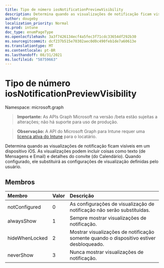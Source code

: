 ```yaml
---
title: Tipo de número iosNotificationPreviewVisibility
description: Determina quando as visualizações de notificação ficam visíveis em um dispositivo iOS. As visualizações podem incluir coisas como texto (de Mensagens e Email) e detalhes do convite (do Calendário). Quando configurado, ele substituirá as configurações de visualização definidas pelo usuário.
author: dougeby
localization_priority: Normal
ms.prod: intune
doc_type: enumPageType
ms.openlocfilehash: 3a3f7426134ecf4a5fec3f71cdc33654df292b30
ms.sourcegitcommit: dcf237b515e70302aec0d0c490feb1de7a60613e
ms.translationtype: MT
ms.contentlocale: pt-BR
ms.lasthandoff: 08/31/2021
ms.locfileid: "58759663"
---
```

# <a name="iosnotificationpreviewvisibility-enum-type"></a>Tipo de número iosNotificationPreviewVisibility

Namespace: microsoft.graph

> **Importante:** As APIs Graph Microsoft na versão /beta estão sujeitas a alterações; não há suporte para uso de produção.

> **Observação:** A API do Microsoft Graph para Intune requer uma [licença ativa do Intune](https://go.microsoft.com/fwlink/?linkid=839381) para o locatário.

Determina quando as visualizações de notificação ficam visíveis em um dispositivo iOS. As visualizações podem incluir coisas como texto (de Mensagens e Email) e detalhes do convite (do Calendário). Quando configurado, ele substituirá as configurações de visualização definidas pelo usuário.

## <a name="members"></a>Membros
|Membro|Valor|Descrição|
|:---|:---|:---|
|notConfigured|0|As configurações de visualização de notificação não serão substituídas.|
|alwaysShow|1|Sempre mostrar visualizações de notificação.|
|hideWhenLocked|2|Mostrar visualizações de notificação somente quando o dispositivo estiver desbloqueado.|
|neverShow|3|Nunca mostrar visualizações de notificação.|



